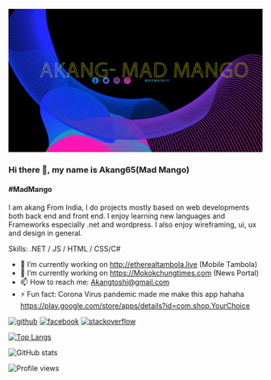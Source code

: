 ![#MadMango](https://github.com/akang65/akang65/blob/main/ba.jpg)

### Hi there 👋, my name is Akang65(Mad Mango)
#### #MadMango


I am akang From India, I do projects mostly based on web developments  both back end and front end. I enjoy learning new languages and Frameworks especially .net and wordpress. I also enjoy wireframing, ui, ux and design in general.

Skills: .NET / JS / HTML / CSS/C#

- 🔭 I’m currently working on http://etherealtambola.live (Mobile Tambola)
- 🔭 I’m currently working on https://Mokokchungtimes.com (News Portal)
- 📫 How to reach me: Akangtoshi@gmail.com 
- ⚡ Fun fact: Corona Virus pandemic made me make this app hahaha https://play.google.com/store/apps/details?id=com.shop.YourChoice 


[<img src='https://cdn.jsdelivr.net/npm/simple-icons@3.0.1/icons/github.svg' alt='github' height='40'>](https://github.com/Akang65)  [<img src='https://cdn.jsdelivr.net/npm/simple-icons@3.0.1/icons/facebook.svg' alt='facebook' height='40'>](https://www.facebook.com/Akang.Mchn)  [<img src='https://cdn.jsdelivr.net/npm/simple-icons@3.0.1/icons/stackoverflow.svg' alt='stackoverflow' height='40'>](https://stackoverflow.com/users/akang-toshi)  

[![Top Langs](https://github-readme-stats.vercel.app/api/top-langs/?username=Akang65)](https://github.com/anuraghazra/github-readme-stats)

![GitHub stats](https://github-readme-stats.vercel.app/api?username=Akang65&show_icons=true)  

![Profile views](https://gpvc.arturio.dev/Akang65)  
